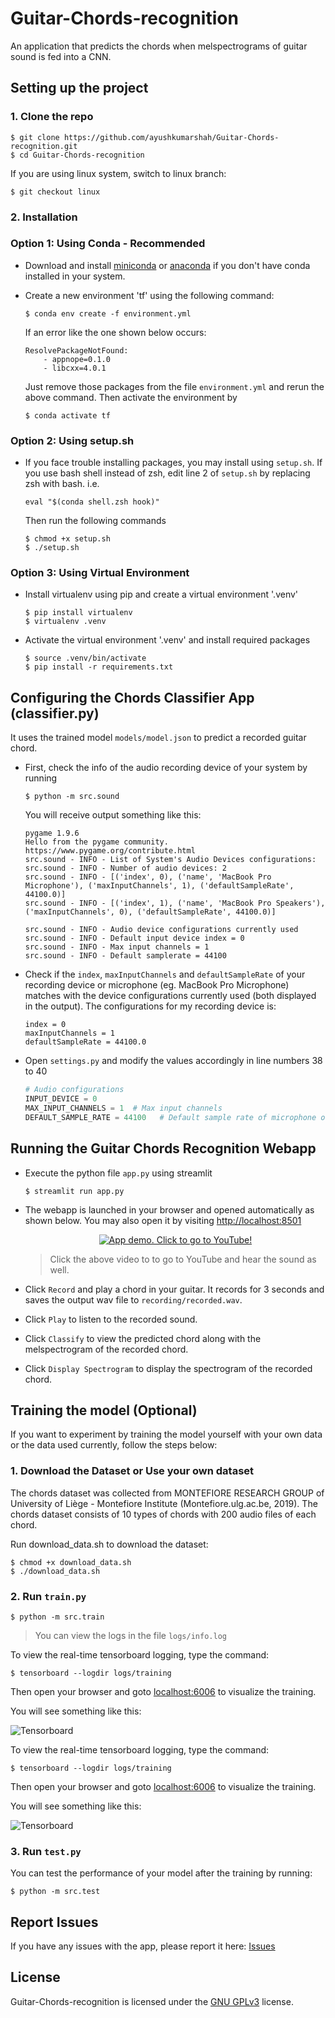 # Guitar-Chords-recognition
An application that predicts the chords when melspectrograms of guitar sound is fed into a CNN.

## Setting up the project

### 1. Clone the repo

```console
$ git clone https://github.com/ayushkumarshah/Guitar-Chords-recognition.git
$ cd Guitar-Chords-recognition
```

If you are using linux system, switch to linux branch:

```console
$ git checkout linux
```

### 2. Installation

### Option 1: Using Conda - Recommended

- Download and install [miniconda](https://docs.conda.io/projects/conda/en/latest/user-guide/install/) or
  [anaconda](https://docs.anaconda.com/anaconda/install/) if you don't have conda installed in your system.

- Create a new environment 'tf' using the following command:

    ```console
    $ conda env create -f environment.yml
    ```

    If an error like the one shown below occurs:

    ```console
    ResolvePackageNotFound:
        - appnope=0.1.0
        - libcxx=4.0.1
    ```

    Just remove those packages from the file `environment.yml` and rerun the above command. Then activate the
    environment by

    ```console
    $ conda activate tf
    ```

### Option 2: Using setup.sh

- If you face trouble installing packages, you may install using `setup.sh`. If you use bash shell instead of zsh, edit
  line 2 of `setup.sh` by replacing zsh with bash. i.e. 

  ```shell
  eval "$(conda shell.zsh hook)"
  ```

  Then run the following commands

    ```console
    $ chmod +x setup.sh
    $ ./setup.sh
    ```

### Option 3: Using Virtual Environment

- Install virtualenv using pip and create a virtual environment '.venv'

    ```console
    $ pip install virtualenv
    $ virtualenv .venv
    ```

- Activate the virtual environment '.venv' and install required packages

    ```console
    $ source .venv/bin/activate
    $ pip install -r requirements.txt
    ```

## Configuring the Chords Classifier App (classifier.py)

It uses the trained model `models/model.json` to predict a recorded guitar chord.

- First, check the info of the audio recording device of your system by running

    ```console
    $ python -m src.sound
    ```

    You will receive output something like this:

    ```console
   pygame 1.9.6
    Hello from the pygame community. https://www.pygame.org/contribute.html
    src.sound - INFO - List of System's Audio Devices configurations:
    src.sound - INFO - Number of audio devices: 2
    src.sound - INFO - [('index', 0), ('name', 'MacBook Pro Microphone'), ('maxInputChannels', 1), ('defaultSampleRate', 44100.0)]
    src.sound - INFO - [('index', 1), ('name', 'MacBook Pro Speakers'), ('maxInputChannels', 0), ('defaultSampleRate', 44100.0)]

    src.sound - INFO - Audio device configurations currently used
    src.sound - INFO - Default input device index = 0
    src.sound - INFO - Max input channels = 1
    src.sound - INFO - Default samplerate = 44100
    ```

- Check if the `index`, `maxInputChannels` and  `defaultSampleRate` of your recording device or microphone (eg. MacBook
  Pro Microphone) matches with the device configurations currently used (both displayed in the output). The
  configurations for my recording device is:

    ```console
    index = 0
    maxInputChannels = 1
    defaultSampleRate = 44100.0
    ```

- Open `settings.py` and modify the values accordingly in line numbers 38 to 40

    ```python
    # Audio configurations
    INPUT_DEVICE = 0
    MAX_INPUT_CHANNELS = 1  # Max input channels
    DEFAULT_SAMPLE_RATE = 44100   # Default sample rate of microphone or recording device
    ```

## Running the Guitar Chords Recognition Webapp

- Execute the python file `app.py` using streamlit

    ```console
    $ streamlit run app.py
    ```

- The webapp is launched in your browser and opened automatically as shown below. You may also open it by visiting [http://localhost:8501](http://localhost:8501)

    <div align = 'center'>
        <a href = 'https://www.youtube.com/watch?v=KJ4sJupEfpg'>
            <img src = 'output/images/webapp.gif' alt = 'App demo. Click to go to YouTube!' >
        </a>
    </div>

    > Click the above video to to go to YouTube and hear the sound as well.

- Click `Record` and play a chord in your guitar. It records for 3 seconds and saves the output wav file to `recording/recorded.wav`. 

- Click `Play` to listen to the recorded sound. 

- Click `Classify` to view the predicted chord along with the melspectrogram of the recorded chord.

- Click `Display Spectrogram` to display the spectrogram of the recorded chord.

## Training the model (Optional)

If you want to experiment by training the model yourself with your own data or the data used currently, follow the steps
below:

### 1. Download the Dataset or Use your own dataset

The chords dataset was collected from MONTEFIORE RESEARCH GROUP of University of Liège - Montefiore Institute (Montefiore.ulg.ac.be, 2019). The chords dataset consists of 10 types of chords with 200 audio files of each chord.

Run download_data.sh to download the dataset:

```console
$ chmod +x download_data.sh
$ ./download_data.sh
```

### 2. Run `train.py`

```console
$ python -m src.train
```

>You can view the logs in the file `logs/info.log`

To view the real-time tensorboard logging, type the command:

```console
$ tensorboard --logdir logs/training
```

Then open your browser and goto [localhost:6006](http://localhost:6006) to
visualize the training.

You will see something like this:

![Tensorboard](output/images/tensorboard.png)


To view the real-time tensorboard logging, type the command:

```console
$ tensorboard --logdir logs/training
```

Then open your browser and goto [localhost:6006](http://localhost:6006) to
visualize the training.

You will see something like this:

![Tensorboard](output/images/tensorboard.png)

### 3. Run `test.py`

You can test the performance of your model after the training by running:

```conosle
$ python -m src.test
```

## Report Issues 
If you have any issues with the app, please report it here: [Issues](https://github.com/ayushkumarshah/Guitar-Chords-recognition/issues)

## License

Guitar-Chords-recognition is licensed under the [GNU GPLv3](https://www.gnu.org/licenses/gpl-3.0.en.html) license.
